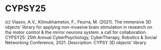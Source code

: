# CYPSY25 
(c) Vlasov, A.V., Kilmukhametov, F., Feurra, M. (2021). The immersive 3D objects’ library for applying non-invasive brain stimulation in research on the motor control & the mirror neurons system: a call for collaboration. CYPSY25: 25th Annual CyberPsychology, CyberTherapy, Robotics & Social Networking Conference, 2021.
Description: CYPSY 3D objects' library

